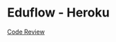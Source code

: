 # Eduflow - Heroku

[Code Review](https://slashmobility.com/blog/2017/01/code-review-todo-lo-que-debes-saber/)